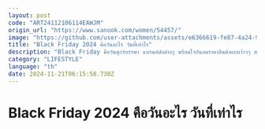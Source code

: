 ```yaml
---
layout: post
code: "ART24112106114EAWJM"
origin_url: "https://www.sanook.com/women/54457/"
image: "https://github.com/user-attachments/assets/e6366619-fe87-4a24-9e3e-99d38ad41567"
title: "Black Friday 2024 คือวันอะไร วันที่เท่าไร"
description: "Black Friday คือวันศุกร์หรรษา แบรนด์ดังต่างๆ พร้อมใจกันลดราคาสินค้าแบบว้าวๆ สาวนักช้อปปิ้งอย่างเราห้ามพลาด"
category: "LIFESTYLE"
language: "th"
date: 2024-11-21T06:15:58.730Z
---
```


# Black Friday 2024 คือวันอะไร วันที่เท่าไร